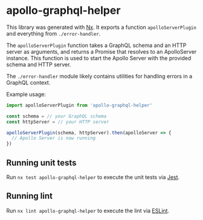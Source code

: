 # apollo-graphql-helper

This library was generated with [Nx](https://nx.dev). It exports a function `apolloServerPlugin` and everything from `./error-handler`.

The `apolloServerPlugin` function takes a GraphQL schema and an HTTP server as arguments, and returns a Promise that resolves to an ApolloServer instance. This function is used to start the Apollo Server with the provided schema and HTTP server.

The `./error-handler` module likely contains utilities for handling errors in a GraphQL context.

Example usage:
```typescript
import apolloServerPlugin from 'apollo-graphql-helper'

const schema = // your GraphQL schema
const httpServer = // your HTTP server

apolloServerPlugin(schema, httpServer).then(apolloServer => {
  // Apollo Server is now running
})
```

## Running unit tests

Run `nx test apollo-graphql-helper` to execute the unit tests via [Jest](https://jestjs.io).

## Running lint

Run `nx lint apollo-graphql-helper` to execute the lint via [ESLint](https://eslint.org/).

